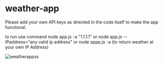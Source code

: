 # weather-app
Please add your own API keys as directed in the code itself to make the app functional.

to run use command node app.js -a "1.1.1.1"
or
node app.js --IPaddress="any valid ip address"
or
node appp.js -a
(to return weather at your own IP Address)

![weatherappss](https://user-images.githubusercontent.com/33172323/73853670-424e3e00-4857-11ea-941c-58af5dc391a4.jpg)

